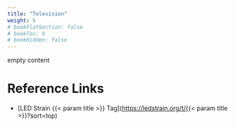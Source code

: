 ```yaml
---
title: "Television"
weight: 5
# bookFlatSection: false
# bookToc: 6
# bookHidden: false
---
```


empty content
# Reference Links
* [LED Strain {{< param title >}} Tag](https://ledstrain.org/t/{{< param title >}}?sort=top)
